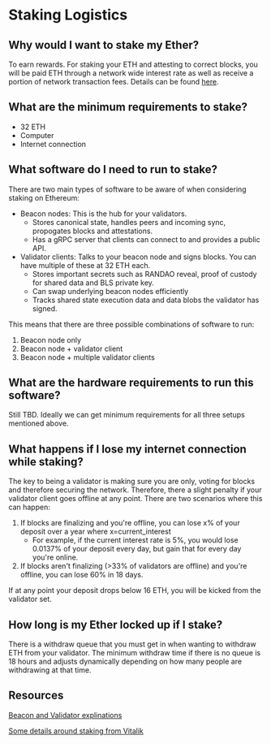 # Staking Logistics

## Why would I want to stake my Ether?
To earn rewards. For staking your ETH and attesting to correct blocks, you will be paid ETH through a network wide interest rate as well as receive a portion of network transaction fees. Details can be found [here](https://docs.ethhub.io/ethereum-roadmap/serenity-phases/eth-2.0-economics).

## What are the minimum requirements to stake?
* 32 ETH
* Computer
* Internet connection


## What software do I need to run to stake?

There are two main types of software to be aware of when considering staking on Ethereum:

* Beacon nodes: This is the hub for your validators. 
	* Stores canonical state, handles peers and incoming sync, propogates blocks and attestations.
	* Has a gRPC server that clients can connect to and provides a public API.
* Validator clients: Talks to your beacon node and signs blocks. You can have multiple of these at 32 ETH each.
	* Stores important secrets such as RANDAO reveal, proof of custody for shared data and BLS private key.
	* Can swap underlying beacon nodes efficiently
	* Tracks shared state execution data and data blobs the validator has signed.

This means that there are three possible combinations of software to run:

1. Beacon node only
2. Beacon node + validator client
3. Beacon node + multiple validator clients

## What are the hardware requirements to run this software?
Still TBD. Ideally we can get minimum requirements for all three setups mentioned above. 

## What happens if I lose my internet connection while staking?
The key to being a validator is making sure you are only, voting for blocks and therefore securing the network. Therefore, there a slight penalty if your validator client goes offline at any point. There are two scenarios where this can happen:

1. If blocks are finalizing and you're offline, you can lose x% of your deposit over a year where x=current_interest
	* For example, if the current interest rate is 5%, you would lose 0.0137% of your deposit every day, but gain that for every day you're online.
2. If blocks aren't finalizing (>33% of validators are offline) and you're offline, you can lose 60% in 18 days. 

If at any point your deposit drops below 16 ETH, you will be kicked from the validator set.

## How long is my Ether locked up if I stake?
There is a withdraw queue that you must get in when wanting to withdraw ETH from your validator. The minimum withdraw time if there is no queue is 18 hours and adjusts dynamically depending on how many people are withdrawing at that time.


## Resources 
[Beacon and Validator explinations](https://twitter.com/terenc3t/status/1070738081337106432)

[Some details around staking from Vitalik](https://www.reddit.com/r/ethereum/comments/a41u9k/_/ebbm03t/?context=1)
